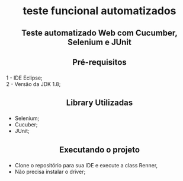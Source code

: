 <h1 align = "center">
  teste funcional automatizados
</h1>

<h2 align = "center">
<p > Teste automatizado Web com Cucumber, Selenium e JUnit</p>
</h2>
  
<h2 align = "center">
  <p> Pré-requisitos</p>
</h2>
1 - IDE Eclipse;<br>
2 - Versão da JDK 1.8;<br>
<p>
<h2 align = "center">  
  <p>Library Utilizadas</p>
</h2>

* Selenium;<br>
* Cucuber;<br>
* JUnit;
<h2 align = "center">  
  <p>Executando o projeto</p>
</h2>

* Clone o repositório para sua IDE e execute a class Renner,
* Não precisa instalar o driver;
